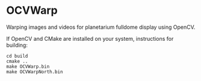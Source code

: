 # OCVWarp
Warping images and videos for planetarium fulldome display using OpenCV.

If OpenCV and CMake are installed on your system, instructions for building:

```
cd build
cmake ..
make OCVWarp.bin
make OCVWarpNorth.bin
```

